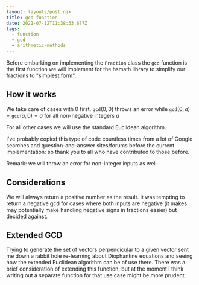 ```yaml
---
layout: layouts/post.njk
title: gcd function
date: 2021-07-12T11:38:33.677Z
tags:
  - function
  - gcd
  - arithmetic-methods
---
```

Before embarking on implementing the `Fraction` class the `gcd` function is the first function we will implement for the hsmath library to simplify our fractions to "simplest form".

## How it works

We take care of cases with 0 first. $\texttt{gcd}(0,0)$ throws an error while $\texttt{gcd}(0,a)=\texttt{gcd}(a,0)=a$ for all non-negative integers $a$

For all other cases we will use the standard Euclidean algorithm. 

I've probably copied this type of code countless times from a lot of Google searches and question-and-answer sites/forums before the current implementation: so thank you to all who have contributed to those before.

Remark: we will throw an error for non-integer inputs as well.

## Considerations

We will always return a positive number as the result. It was tempting to return a negative gcd for cases where both inputs are negative (it makes may potentially make handling negative signs in fractions easier) but decided against.

## Extended GCD

Trying to generate the set of vectors perpendicular to a given vector sent me down a rabbit hole re-learning about Diophantine equations and seeing how the extended Euclidean algorithm can be of use there. There was a brief consideration of extending this function, but at the moment I think writing out a separate function for that use case might be more prudent.